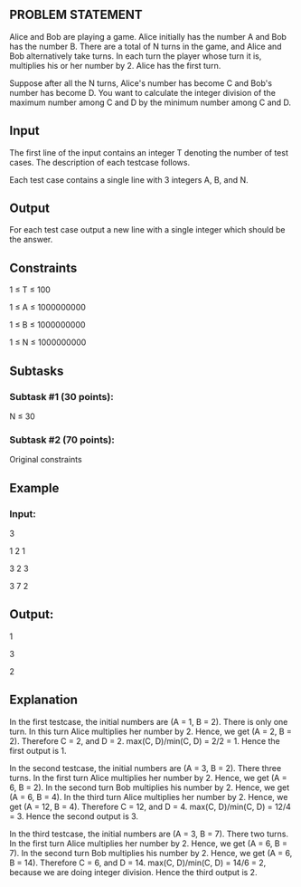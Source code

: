 ## PROBLEM STATEMENT 

Alice and Bob are playing a game. Alice initially has the number A and Bob has the number B.
There are a total of N turns in the game, and Alice and Bob alternatively take turns. In each
turn the player whose turn it is, multiplies his or her number by 2. Alice has the first turn.

Suppose after all the N turns, Alice's number has become C and Bob's number has become D. You
want to calculate the integer division of the maximum number among C and D by the minimum number
among C and D.

## Input

The first line of the input contains an integer T denoting the number of test cases. The description
of each testcase follows.

Each test case contains a single line with 3 integers A, B, and N.

## Output

For each test case output a new line with a single integer which should be the answer.

## Constraints

1 ≤ T ≤ 100

1 ≤ A ≤ 1000000000

1 ≤ B ≤ 1000000000

1 ≤ N ≤ 1000000000

## Subtasks

### Subtask #1 (30 points):
N ≤ 30

### Subtask #2 (70 points): 
Original constraints

## Example

### Input:

3

1   2   1

3   2   3

3   7   2

## Output:

1

3

2

## Explanation

In the first testcase, the initial numbers are (A = 1, B = 2). There is only one turn.
In this turn Alice multiplies her number by 2. Hence, we get (A = 2, B = 2). Therefore 
C = 2, and D = 2. max(C, D)/min(C, D) = 2/2 = 1. Hence the first output is 1.

In the second testcase, the initial numbers are (A = 3, B = 2). There three turns. In
the first turn Alice multiplies her number by 2. Hence, we get (A = 6, B = 2). In the 
second turn Bob multiplies his number by 2. Hence, we get (A = 6, B = 4). In the third 
turn Alice multiplies her number by 2. Hence, we get (A = 12, B = 4). Therefore C = 12,
and D = 4. max(C, D)/min(C, D) = 12/4 = 3. Hence the second output is 3.

In the third testcase, the initial numbers are (A = 3, B = 7). There two turns. In the 
first turn Alice multiplies her number by 2. Hence, we get (A = 6, B = 7). In the second
turn Bob multiplies his number by 2. Hence, we get (A = 6, B = 14). Therefore C = 6, and
D = 14. max(C, D)/min(C, D) = 14/6 = 2, because we are doing integer division. Hence the
third output is 2.

